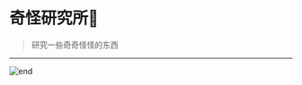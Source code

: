 
# 奇怪研究所🧐
>研究一些奇奇怪怪的东西

------
![end](https://gitee.com/techpang/img_emoji_libs/raw/master/img_bed/markdown_images/end.jpg '富婆加我吧不想努力了')
